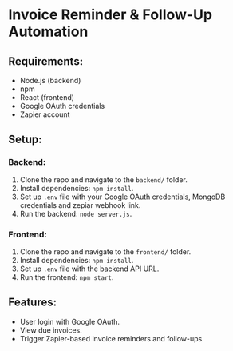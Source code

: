 # Invoice Reminder & Follow-Up Automation

## Requirements:
- Node.js (backend)
- npm 
- React (frontend)
- Google OAuth credentials
- Zapier account

## Setup:
### Backend:
1. Clone the repo and navigate to the `backend/` folder.
2. Install dependencies: `npm install`.
3. Set up `.env` file with your Google OAuth credentials, MongoDB credentials and zepiar webhook link.
4. Run the backend: `node server.js`.

### Frontend:
1. Clone the repo and navigate to the `frontend/` folder.
2. Install dependencies: `npm install`.
3. Set up `.env` file with the backend API URL.
4. Run the frontend: `npm start`.

## Features:
- User login with Google OAuth.
- View due invoices.
- Trigger Zapier-based invoice reminders and follow-ups.
